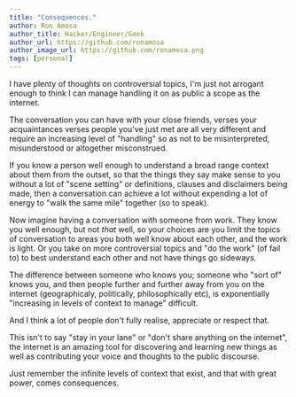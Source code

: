 ```yaml
---
title: "Consequences."
author: Ron Amosa
author_title: Hacker/Engineer/Geek
author_url: https://github.com/ronamosa
author_image_url: https://github.com/ronamosa.png
tags: [personal]
---
```


I have plenty of thoughts on controversial topics, I'm just not arrogant enough to think I can manage handling it on as public a scope as the internet.

The conversation you can have with your close friends, verses your acquaintances verses people you've just met are all very different and require an increasing level of "handling" so as not to be misinterpreted, misunderstood or altogether misconstrued.

If you know a person well enough to understand a broad range context about them from the outset, so that the things they say make sense to you without a lot of "scene setting" or definitions, clauses and disclaimers being made, then a conversation can achieve a lot without expending a lot of energy to "walk the same mile" together (so to speak).

Now imagine having a conversation with someone from work. They know you well enough, but not _that_ well, so your choices are you limit the topics of conversation to areas you both well know about each other, and the work is light. Or you take on more controversial topics and "do the work" (of fail to) to best understand each other and not have things go sideways.

The difference between someone who knows you; someone who "sort of" knows you, and then people further and further away from you on the internet (geographicaly, politically, philosophically etc), is exponentially "increasing in levels of context to manage" difficult.

And I think a lot of people don't fully realise, appreciate or respect that.

This isn't to say "stay in your lane" or "don't share anything on the internet", the internet is an amazing tool for discovering and learning new things as well as contributing your voice and thoughts to the public discourse.

Just remember the infinite levels of context that exist, and that with great power, comes consequences.
